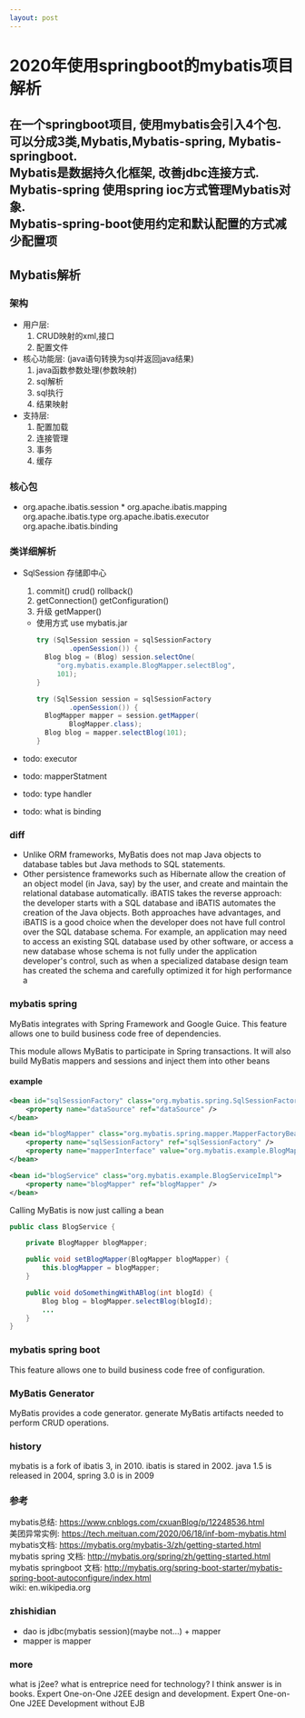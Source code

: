 ```yaml
---
layout: post
---
```

# 2020年使用springboot的mybatis项目解析
在一个springboot项目, 使用mybatis会引入4个包.
可以分成3类,Mybatis,Mybatis-spring, Mybatis-springboot.  
Mybatis是数据持久化框架, 改善jdbc连接方式.  
Mybatis-spring 使用spring ioc方式管理Mybatis对象.  
Mybatis-spring-boot使用约定和默认配置的方式减少配置项
---

## Mybatis解析
### 架构
* 用户层: 
  1. CRUD映射的xml,接口  
  2. 配置文件
* 核心功能层: (java语句转换为sql并返回java结果)
  1. java函数参数处理(参数映射)
  2. sql解析
  3. sql执行
  4. 结果映射
* 支持层: 
  1. 配置加载
  2. 连接管理
  3. 事务
  4. 缓存
  
  
### 核心包
* org.apache.ibatis.session
  * 
org.apache.ibatis.mapping
org.apache.ibatis.type
org.apache.ibatis.executor
org.apache.ibatis.binding


### 类详细解析
* SqlSession 存储即中心  
  1. commit() crud() rollback()
  2. getConnection()  getConfiguration()
  3. 升级 getMapper()
  * 使用方式  use mybatis.jar
    ```java
    try (SqlSession session = sqlSessionFactory
            .openSession()) {
      Blog blog = (Blog) session.selectOne(
         "org.mybatis.example.BlogMapper.selectBlog", 
         101);
    }
    ```
    ```java
    try (SqlSession session = sqlSessionFactory
            .openSession()) {
      BlogMapper mapper = session.getMapper(
            BlogMapper.class);
      Blog blog = mapper.selectBlog(101);
    }
    ```
* todo: executor

* todo: mapperStatment

* todo: type handler

* todo: what is binding

### diff
* Unlike ORM frameworks, MyBatis does not map Java objects to database tables 
but Java methods to SQL statements.   
* Other persistence frameworks such as Hibernate allow the creation 
of an object model (in Java, say) by the user, and create and maintain
 the relational database automatically. iBATIS takes the reverse 
 approach: the developer starts with a SQL database and iBATIS 
 automates the creation of the Java objects. Both approaches have 
 advantages, and iBATIS is a good choice when the developer does not
  have full control over the SQL database schema. For example, 
  an application may need to access an existing SQL database used
   by other software, or access a new database whose schema is not
    fully under the application developer's control, such as when
     a specialized database design team has created the schema and
      carefully optimized it for high performance  a

### mybatis spring
MyBatis integrates with Spring Framework and Google Guice. This feature allows 
one to build business code free of dependencies.

This module allows MyBatis to participate in Spring transactions. It will also 
build MyBatis mappers and sessions and inject them into other beans
#### example
```xml
<bean id="sqlSessionFactory" class="org.mybatis.spring.SqlSessionFactoryBean">
    <property name="dataSource" ref="dataSource" />
</bean>

<bean id="blogMapper" class="org.mybatis.spring.mapper.MapperFactoryBean">
    <property name="sqlSessionFactory" ref="sqlSessionFactory" />
    <property name="mapperInterface" value="org.mybatis.example.BlogMapper" />
</bean>

<bean id="blogService" class="org.mybatis.example.BlogServiceImpl">
    <property name="blogMapper" ref="blogMapper" />
</bean>
```
Calling MyBatis is now just calling a bean
```java
public class BlogService {

    private BlogMapper blogMapper;

    public void setBlogMapper(BlogMapper blogMapper) {
        this.blogMapper = blogMapper;
    }

    public void doSomethingWithABlog(int blogId) {
        Blog blog = blogMapper.selectBlog(blogId);
        ...
    }
}
```


### mybatis spring boot
This feature allows one to build business code free of configuration.

### MyBatis Generator
MyBatis provides a code generator.
generate MyBatis artifacts needed to perform CRUD operations.

### history
mybatis is a fork of ibatis 3, in 2010. ibatis is stared in 2002.
java 1.5 is released in 2004, spring 3.0 is in 2009


### 参考

mybatis总结: https://www.cnblogs.com/cxuanBlog/p/12248536.html  
美团异常实例: https://tech.meituan.com/2020/06/18/inf-bom-mybatis.html  
mybatis文档: https://mybatis.org/mybatis-3/zh/getting-started.html  
mybatis spring 文档: http://mybatis.org/spring/zh/getting-started.html  
mybatis springboot 文档: http://mybatis.org/spring-boot-starter/mybatis-spring-boot-autoconfigure/index.html  
wiki: en.wikipedia.org

### zhishidian
* dao is jdbc(mybatis session)(maybe not...) + mapper
* mapper is mapper


### more
what is j2ee? what is entreprice need for technology?
I think answer is in books.
Expert One-on-One J2EE design and development.
Expert One-on-One J2EE Development without EJB 